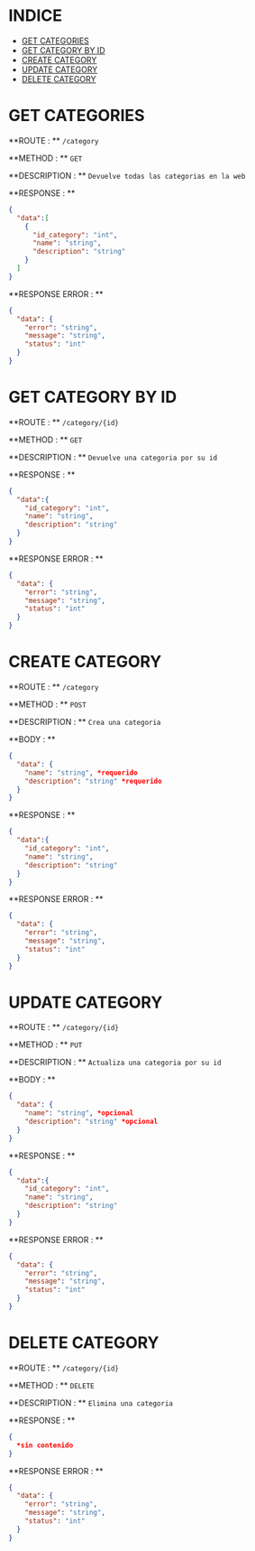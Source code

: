 # INDICE
- [GET CATEGORIES](#get-categories)
- [GET CATEGORY BY ID](#get-category-by-id)
- [CREATE CATEGORY](#create-category)
- [UPDATE CATEGORY](#update-category)
- [DELETE CATEGORY](#delete-category)

# GET CATEGORIES

**ROUTE : ** `/category`

**METHOD : ** `GET`

**DESCRIPTION : ** `Devuelve todas las categorias en la web`

**RESPONSE : **
```json
{
  "data":[
    {
      "id_category": "int",
      "name": "string",
      "description": "string"
    }
  ]
}
```
**RESPONSE ERROR : **
```json
{
  "data": {
  	"error": "string",
    "message": "string",
    "status": "int"
  }
}
```
# GET CATEGORY BY ID

**ROUTE : ** `/category/{id}`

**METHOD : ** `GET`

**DESCRIPTION : ** `Devuelve una categoria por su id`

**RESPONSE : **
```json
{
  "data":{
    "id_category": "int",
    "name": "string",
    "description": "string"
  }
}
```
**RESPONSE ERROR : **
```json
{
  "data": {
  	"error": "string",
    "message": "string",
    "status": "int"
  }
}
```
# CREATE CATEGORY

**ROUTE : ** `/category`

**METHOD : ** `POST`

**DESCRIPTION : ** `Crea una categoria`

**BODY : **
```json
{
  "data": {
    "name": "string", *requerido
    "description": "string" *requerido
  }
}
```
**RESPONSE : **
```json
{
  "data":{
    "id_category": "int",
    "name": "string",
    "description": "string"
  }
}
```
**RESPONSE ERROR : **
```json
{
  "data": {
  	"error": "string",
    "message": "string",
    "status": "int"
  }
}
```
# UPDATE CATEGORY

**ROUTE : ** `/category/{id}`

**METHOD : ** `PUT`

**DESCRIPTION : ** `Actualiza una categoria por su id`

**BODY : **
```json
{
  "data": {
    "name": "string", *opcional
    "description": "string" *opcional
  }
}
```
**RESPONSE : **
```json
{
  "data":{
    "id_category": "int",
    "name": "string",
    "description": "string"
  }
}
```
**RESPONSE ERROR : **
```json
{
  "data": {
  	"error": "string",
    "message": "string",
    "status": "int"
  }
}
```
# DELETE CATEGORY

**ROUTE : ** `/category/{id}`

**METHOD : ** `DELETE`

**DESCRIPTION : ** `Elimina una categoria`

**RESPONSE : **
```json
{
  *sin contenido
}
```
**RESPONSE ERROR : **
```json
{
  "data": {
  	"error": "string",
    "message": "string",
    "status": "int"
  }
}
```
